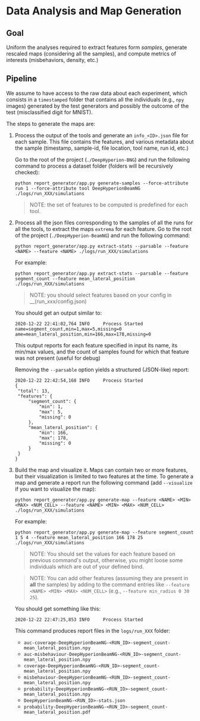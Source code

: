 # Data Analysis and Map Generation

## Goal

Uniform the analyses required to extract features form _samples_, generate rescaled maps (considering all the samples), 
and compute metrics of interests (misbehaviors, density, etc.)

## Pipeline

We assume to have access to the raw data about each experiment, which consists in a `timestamped` folder that
contains all the individuals (e.g., `npy` images) generated by the test generators and possibly the outcome of the
test (misclassified digit for MNIST).

The steps to generate the maps are:

1. Process the output of the tools and generate an `info_<ID>.json` file for each sample. This file contains the features, and various metadata about the sample (timestamp, sample-id, file location, tool name, run id, etc.)

   Go to the root of the project (`./DeepHyperion-BNG`) and run the following command to process a dataset folder (folders will be recursively checked):

   ```
   python report_generator/app.py generate-samples --force-attribute run 1 --force-attribute tool DeepHyperionBeamNG ./logs/run_XXX/simulations
   ```
   > NOTE: the set of features to be computed is predefined for each tool.
    
    
2. Process all the json files corresponding to the samples of all the runs for all the tools, to extract the maps `extrema` for each feature. Go to the root of the project (`./DeepHyperion-BeamNG`) and run the following command:

   ```
   python report_generator/app.py extract-stats --parsable --feature <NAME> --feature <NAME> ./logs/run_XXX/simulations
   ```
   For example:

   ```
   python report_generator/app.py extract-stats --parsable --feature segment_count --feature mean_lateral_position ./logs/run_XXX/simulations
   ```
   > NOTE: you should select features based on your config in __(run_xxx/config.json)

   You should get an output similar to:
  
   ```
   2020-12-22 22:41:02,764 INFO     Process Started
   name=segment_count,min=1,max=5,missing=0
   ame=mean_lateral_position,min=166,max=178,missing=0
   ```
   This output reports for each feature specified in input its name, its min/max values, and the count of samples found for which that feature was not present (useful for debug)

   Removing the `--parsable` option yields a structured (JSON-like) report:

   ```
   2020-12-22 22:42:54,168 INFO     Process Started
   {
    "total": 13,
    "features": {
        "segment_count": {
            "min": 1,
            "max": 5,
            "missing": 0
        },
        "mean_lateral_position": {
            "min": 166,
            "max": 178,
            "missing": 0
        }
    }
   }
   ```

3. Build the map and visualize it. Maps can contain two or more features, but their visualization is limited to two features at the time. To generate a map and generate a report run the following command (add `--visualize` if you want to visualize the map):

   ```
   python report_generator/app.py generate-map --feature <NAME> <MIN> <MAX> <NUM_CELL> --feature <NAME> <MIN> <MAX> <NUM_CELL> ./logs/run_XXX/simulations
   ```
   For example:

   ```
   python report_generator/app.py generate-map --feature segment_count 1 5 4 --feature mean_lateral_position 166 178 25 ./logs/run_XXX/simulations
   ```
   > NOTE: You should set the <MIN> <MAX> values for each feature based on previous command's output, otherwise, you might loose some individuals which are out of your defined bind.  
    
   > NOTE: You can add other features (assuming they are present in **all** the samples) by adding to the command entries like `--feature <NAME> <MIN> <MAX> <NUM_CELL>` (e.g., `--feature min_radius 0 30 25`).

   You should get something like this:
   
   ```
   2020-12-22 22:47:25,853 INFO     Process Started
   ```
   This command produces report files in the `logs/run_XXX` folder:

   * `auc-coverage-DeepHyperionBeamNG-<RUN_ID>-segment_count-mean_lateral_position.npy`
   * `auc-misbehaviour-DeepHyperionBeamNG-<RUN_ID>-segment_count-mean_lateral_position.npy`
   * `coverage-DeepHyperionBeamNG-<RUN_ID>-segment_count-mean_lateral_position.npy`
   * `misbehaviour-DeepHyperionBeamNG-<RUN_ID>-segment_count-mean_lateral_position.npy`
   * `probability-DeepHyperionBeamNG-<RUN_ID>-segment_count-mean_lateral_position.npy`
   * `DeepHyperionBeamNG-<RUN_ID>-stats.json`
   * `probability-DeepHyperionBeamNG-<RUN_ID>-segment_count-mean_lateral_position.pdf`



 

